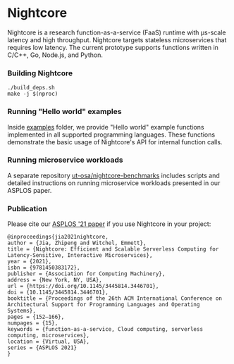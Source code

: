 Nightcore
==================================

Nightcore is a research function-as-a-service (FaaS) runtime with μs-scale latency and high throughput.
Nightcore targets stateless microservices that requires low latency.
The current prototype supports functions written in C/C++, Go, Node.js, and Python.

### Building Nightcore ###

```
./build_deps.sh
make -j $(nproc)
```

### Running "Hello world" examples ###

Inside [examples](https://github.com/ut-osa/nightcore/tree/asplos-release/examples) folder,
we provide "Hello world" example functions implemented in all supported programming languages.
These functions demonstrate the basic usage of Nightcore's API for internal function calls.

### Running microservice workloads ###

A separate repository [ut-osa/nightcore-benchmarks](https://github.com/ut-osa/nightcore-benchmarks)
includes scripts and detailed instructions on running microservice workloads presented in our ASPLOS paper.

### Publication ###

Please cite our [ASPLOS '21 paper](https://dl.acm.org/doi/abs/10.1145/3445814.3446701) if you use Nightcore in your project:

~~~
@inproceedings{jia2021nightcore,
author = {Jia, Zhipeng and Witchel, Emmett},
title = {Nightcore: Efficient and Scalable Serverless Computing for Latency-Sensitive, Interactive Microservices},
year = {2021},
isbn = {9781450383172},
publisher = {Association for Computing Machinery},
address = {New York, NY, USA},
url = {https://doi.org/10.1145/3445814.3446701},
doi = {10.1145/3445814.3446701},
booktitle = {Proceedings of the 26th ACM International Conference on Architectural Support for Programming Languages and Operating Systems},
pages = {152–166},
numpages = {15},
keywords = {function-as-a-service, Cloud computing, serverless computing, microservices},
location = {Virtual, USA},
series = {ASPLOS 2021}
}
~~~
